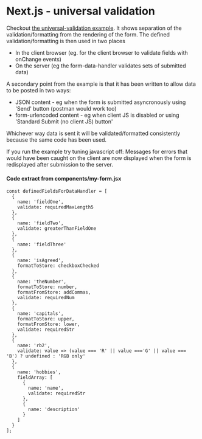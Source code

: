 # Next.js - universal validation

Checkout [the universal-validation example](https://github.com/chrisfield/redux-formkit/tree/master/examples/universal-validation). It shows separation of the validation/formatting from the rendering of the form. The defined validation/formatting is then used in two places
- In the client browser (eg. for the client browser to validate fields with onChange events)
- On the server (eg the form-data-handler validates sets of submitted data)

A secondary point from the example is that it has been written to allow data to be posted in two ways:
- JSON content - eg when the form is submitted asyncronously using 'Send' button (postman would work too)
- form-urlencoded content - eg when client JS is disabled or using 'Standard Submit (no client JS) button' 

Whichever way data is sent it will be validated/formatted consistently because the same code has been used.

If you run the example try tuning javascript off: Messages for errors that would have been caught on the client are now displayed when the form is redisplayed after submission to the server.

#### Code extract from components/my-form.jsx
```
const definedFieldsForDataHandler = [
  {
    name: 'fieldOne',
    validate: requiredMaxLength5
  },
  {
    name: 'fieldTwo',
    validate: greaterThanFieldOne
  },
  {
    name: 'fieldThree'
  },
  {
    name: 'isAgreed',
    formatToStore: checkboxChecked
  },
  {
    name: 'theNumber',
    formatToStore: number,
    formatFromStore: addCommas,
    validate: requiredNum
  },
  {
    name: 'capitals',
    formatToStore: upper,
    formatFromStore: lower,
    validate: requiredStr
  },
  {
    name: 'rb2',
    validate: value => (value === 'R' || value ==='G' || value === 'B') ? undefined : 'RGB only'
  },
  {
    name: 'hobbies',
    fieldArray: [
      {
        name: 'name',
        validate: requiredStr
      },
      {
        name: 'description'
      }
    ]
  }
];
```